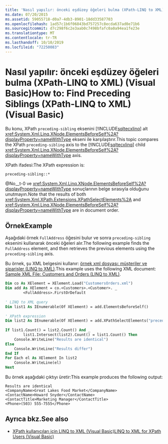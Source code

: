 ```yaml
---
title: 'Nasıl yapılır: önceki eşdüzey öğeleri bulma (XPath-LINQ to XML) (Visual Basic)'
ms.date: 07/20/2015
ms.assetid: 59055718-d0a7-4db3-8901-18dd33587703
ms.openlocfilehash: 1ad57c1b6f06843bd757257c8ecda637ad0e71b6
ms.sourcegitcommit: d7c298f6c2e3aab0c7498bfafc0a0a94ea1fe23e
ms.translationtype: MT
ms.contentlocale: tr-TR
ms.lasthandoff: 10/10/2019
ms.locfileid: "72250083"
---
```

# <a name="how-to-find-preceding-siblings-xpath-linq-to-xml-visual-basic"></a><span data-ttu-id="821e2-102">Nasıl yapılır: önceki eşdüzey öğeleri bulma (XPath-LINQ to XML) (Visual Basic)</span><span class="sxs-lookup"><span data-stu-id="821e2-102">How to: Find Preceding Siblings (XPath-LINQ to XML) (Visual Basic)</span></span>
<span data-ttu-id="821e2-103">Bu konu, XPath `preceding-sibling` eksenini [!INCLUDE[sqltecxlinq](~/includes/sqltecxlinq-md.md)] alt <xref:System.Xml.Linq.XNode.ElementsBeforeSelf%2A?displayProperty=nameWithType> ekseni ile karşılaştırır.</span><span class="sxs-lookup"><span data-stu-id="821e2-103">This topic compares the XPath `preceding-sibling` axis to the [!INCLUDE[sqltecxlinq](~/includes/sqltecxlinq-md.md)] child <xref:System.Xml.Linq.XNode.ElementsBeforeSelf%2A?displayProperty=nameWithType> axis.</span></span>  
  
 <span data-ttu-id="821e2-104">XPath ifadesi:</span><span class="sxs-lookup"><span data-stu-id="821e2-104">The XPath expression is:</span></span>  
  
 `preceding-sibling::*`  
  
 <span data-ttu-id="821e2-105">@No__t-0 ve <xref:System.Xml.Linq.XNode.ElementsBeforeSelf%2A?displayProperty=nameWithType> sonuçlarının belge sırasıyla olduğunu unutmayın.</span><span class="sxs-lookup"><span data-stu-id="821e2-105">Note that the results of both <xref:System.Xml.XPath.Extensions.XPathSelectElements%2A> and <xref:System.Xml.Linq.XNode.ElementsBeforeSelf%2A?displayProperty=nameWithType> are in document order.</span></span>  
  
## <a name="example"></a><span data-ttu-id="821e2-106">Örnek</span><span class="sxs-lookup"><span data-stu-id="821e2-106">Example</span></span>  
 <span data-ttu-id="821e2-107">Aşağıdaki örnek `FullAddress` öğesini bulur ve sonra `preceding-sibling` eksenini kullanarak önceki öğeleri alır.</span><span class="sxs-lookup"><span data-stu-id="821e2-107">The following example finds the `FullAddress` element, and then retrieves the previous elements using the `preceding-sibling` axis.</span></span>  
  
 <span data-ttu-id="821e2-108">Bu örnek, şu XML belgesini kullanır: [örnek xml dosyası: müşteriler ve siparişler (LINQ to XML)](../../../../visual-basic/programming-guide/concepts/linq/sample-xml-file-customers-and-orders-linq-to-xml.md).</span><span class="sxs-lookup"><span data-stu-id="821e2-108">This example uses the following XML document: [Sample XML File: Customers and Orders (LINQ to XML)](../../../../visual-basic/programming-guide/concepts/linq/sample-xml-file-customers-and-orders-linq-to-xml.md).</span></span>  
  
```vb  
Dim co As XElement = XElement.Load("CustomersOrders.xml")  
Dim add As XElement = co.<Customers>.<Customer>. _  
        <FullAddress>.FirstOrDefault  
  
' LINQ to XML query  
Dim list1 As IEnumerable(Of XElement) = add.ElementsBeforeSelf()  
  
' XPath expression  
Dim list2 As IEnumerable(Of XElement) = add.XPathSelectElements("preceding-sibling::*")  
  
If list1.Count() = list2.Count() And _  
        list1.Intersect(list2).Count() = list1.Count() Then  
    Console.WriteLine("Results are identical")  
Else  
    Console.WriteLine("Results differ")  
End If  
For Each el As XElement In list2  
    Console.WriteLine(el)  
Next  
```  
  
 <span data-ttu-id="821e2-109">Bu örnek aşağıdaki çıktıyı üretir:</span><span class="sxs-lookup"><span data-stu-id="821e2-109">This example produces the following output:</span></span>  
  
```console
Results are identical  
<CompanyName>Great Lakes Food Market</CompanyName>  
<ContactName>Howard Snyder</ContactName>  
<ContactTitle>Marketing Manager</ContactTitle>  
<Phone>(503) 555-7555</Phone>  
```  
  
## <a name="see-also"></a><span data-ttu-id="821e2-110">Ayrıca bkz.</span><span class="sxs-lookup"><span data-stu-id="821e2-110">See also</span></span>

- [<span data-ttu-id="821e2-111">XPath kullanıcıları için LINQ to XML (Visual Basic)</span><span class="sxs-lookup"><span data-stu-id="821e2-111">LINQ to XML for XPath Users (Visual Basic)</span></span>](../../../../visual-basic/programming-guide/concepts/linq/linq-to-xml-for-xpath-users.md)

